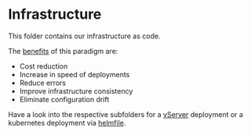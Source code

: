 # Infrastructure

This folder contains our infrastructure as code.

The [benefits](https://www.redhat.com/en/topics/automation/what-is-infrastructure-as-code-iac#benefits-of-iac) of this paradigm are:
- Cost reduction
- Increase in speed of deployments
- Reduce errors 
- Improve infrastructure consistency
- Eliminate configuration drift

Have a look into the respective subfolders for a [vServer](./vserver) deployment or a kubernetes deployment via [helmfile](./helmfile).
